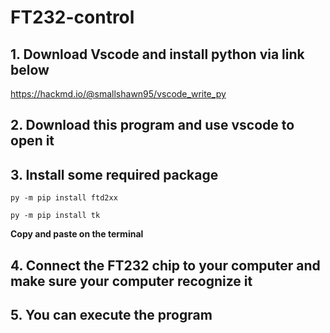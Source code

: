 # FT232-control

## 1. Download Vscode and install python via link below
https://hackmd.io/@smallshawn95/vscode_write_py

## 2. Download this program and use vscode to open it

## 3. Install some required package
```
py -m pip install ftd2xx
```
```
py -m pip install tk
```

**Copy and paste on the terminal**

## 4. Connect the FT232 chip to your computer and make sure your computer recognize it

## 5. You can execute the program
